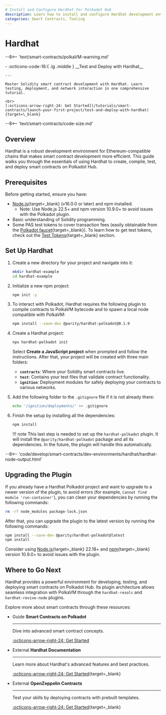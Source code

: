 ```yaml
---
# Install and Configure Hardhat for Polkadot Hub
description: Learn how to install and configure Hardhat development environment for building smart contracts on Polkadot Hub with PolkaVM support.
categories: Smart Contracts, Tooling
---
```


# Hardhat

--8<-- 'text/smart-contracts/polkaVM-warning.md'

<div class="grid cards" markdown>
-   :octicons-code-16:{ .lg .middle } __Test and Deploy with Hardhat__

    ---

    Master Solidity smart contract development with Hardhat. Learn testing, deployment, and network interaction in one comprehensive tutorial.

    <br>
    [:octicons-arrow-right-24: Get Started](/tutorials/smart-contracts/launch-your-first-project/test-and-deploy-with-hardhat){target=\_blank}

</div>

--8<-- 'text/smart-contracts/code-size.md'

## Overview

Hardhat is a robust development environment for Ethereum-compatible chains that makes smart contract development more efficient. This guide walks you through the essentials of using Hardhat to create, compile, test, and deploy smart contracts on Polkadot Hub.

## Prerequisites

Before getting started, ensure you have:

- [Node.js](https://nodejs.org/){target=\_blank} (v16.0.0 or later) and npm installed.
    - Note: Use Node.js 22.5+ and npm version 10.9.0+ to avoid issues with the Polkadot plugin.
- Basic understanding of Solidity programming.
- Some PAS test tokens to cover transaction fees (easily obtainable from the [Polkadot faucet](https://faucet.polkadot.io/?parachain=1111){target=\_blank}). To learn how to get test tokens, check out the [Test Tokens](/develop/smart-contracts/connect-to-polkadot#test-tokens){target=\_blank} section.

## Set Up Hardhat

1. Create a new directory for your project and navigate into it:

    ```bash
    mkdir hardhat-example
    cd hardhat-example
    ```

2. Initialize a new npm project:

    ```bash
    npm init -y
    ```

3. To interact with Polkadot, Hardhat requires the following plugin to compile contracts to PolkaVM bytecode and to spawn a local node compatible with PolkaVM:

    ```bash
    npm install --save-dev @parity/hardhat-polkadot@0.1.9
    ```

4. Create a Hardhat project:

    ```bash
    npx hardhat-polkadot init
    ```

    Select **Create a JavaScript project** when prompted and follow the instructions. After that, your project will be created with three main folders:

    - **`contracts`**: Where your Solidity smart contracts live.
    - **`test`**: Contains your test files that validate contract functionality.
    - **`ignition`**: Deployment modules for safely deploying your contracts to various networks.

5. Add the following folder to the `.gitignore` file if it is not already there:

    ```bash
    echo '/ignition/deployments/' >> .gitignore
    ```

6. Finish the setup by installing all the dependencies:

    ```bash
    npm install
    ```

    !!! note
        This last step is needed to set up the `hardhat-polkadot` plugin. It will install the `@parity/hardhat-polkadot` package and all its dependencies. In the future, the plugin will handle this automatically.

--8<-- 'code/develop/smart-contracts/dev-environments/hardhat/hardhat-node-output.html'

## Upgrading the Plugin

If you already have a Hardhat Polkadot project and want to upgrade to a newer version of the plugin, to avoid errors (for example, `Cannot find module 'run-container'`), you can clean your dependencies by running the following commands:

```bash
rm -rf node_modules package-lock.json
```

After that, you can upgrade the plugin to the latest version by running the following commands:

```bash
npm install --save-dev @parity/hardhat-polkadot@latest
npm install
```

Consider using [Node.js](https://nodejs.org/){target=\_blank} 22.18+ and [npm](https://www.npmjs.com/){target=\_blank} version 10.9.0+ to avoid issues with the plugin.

## Where to Go Next

Hardhat provides a powerful environment for developing, testing, and deploying smart contracts on Polkadot Hub. Its plugin architecture allows seamless integration with PolkaVM through the `hardhat-resolc` and `hardhat-revive-node` plugins.

Explore more about smart contracts through these resources:

<div class="grid cards" markdown>

-   <span class="badge guide">Guide</span> __Smart Contracts on Polkadot__

    ---

    Dive into advanced smart contract concepts.

    [:octicons-arrow-right-24: Get Started](/develop/smart-contracts/)

-   <span class="badge external">External</span> __Hardhat Documentation__

    ---

    Learn more about Hardhat's advanced features and best practices.

    [:octicons-arrow-right-24: Get Started](https://hardhat.org/docs){target=\_blank}

-   <span class="badge external">External</span> __OpenZeppelin Contracts__

    ---

    Test your skills by deploying contracts with prebuilt templates.

    [:octicons-arrow-right-24: Get Started](https://www.openzeppelin.com/solidity-contracts){target=\_blank}

</div>